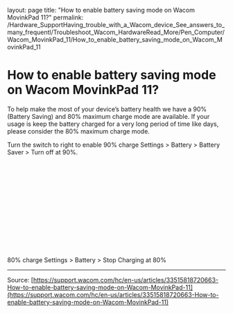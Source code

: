 layout: page
title: "How to enable battery saving mode on Wacom MovinkPad 11?"
permalink: /Hardware_SupportHaving_trouble_with_a_Wacom_device_See_answers_to_many_frequentl/Troubleshoot_Wacom_HardwareRead_More/Pen_Computer/Wacom_MovinkPad_11/How_to_enable_battery_saving_mode_on_Wacom_MovinkPad_11

# How to enable battery saving mode on Wacom MovinkPad 11?

To help make the most of your device’s battery health we have a 90% (Battery Saving) and 80% maximum charge mode are available.
If your usage is keep the battery charged for a very long period of time like days, please consider the 80% maximum charge mode.

Turn the switch to right to enable
90% charge
Settings > Battery > Battery Saver > Turn off at 90%.

 

 

 

 

 

 

 

80% charge
Settings > Battery > Stop Charging at 80%

---
Source: [https://support.wacom.com/hc/en-us/articles/33515818720663-How-to-enable-battery-saving-mode-on-Wacom-MovinkPad-11](https://support.wacom.com/hc/en-us/articles/33515818720663-How-to-enable-battery-saving-mode-on-Wacom-MovinkPad-11)
